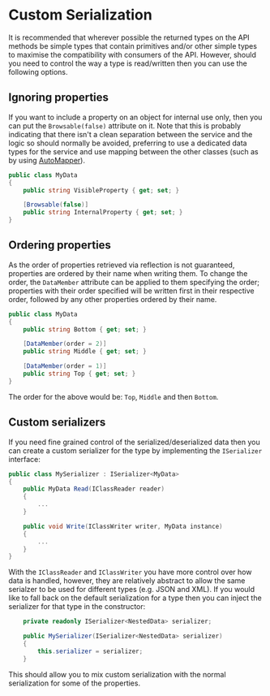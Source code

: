 # Custom Serialization

It is recommended that wherever possible the returned types on the API methods
be simple types that contain primitives and/or other simple types to maximise
the compatibility with consumers of the API. However, should you need to control
the way a type is read/written then you can use the following options.

## Ignoring properties

If you want to include a property on an object for internal use only, then you
can put the `Browsable(false)` attribute on it. Note that this is probably
indicating that there isn't a clean separation between the service and the logic
so should normally be avoided, preferring to use a dedicated data types for the
service and use mapping between the other classes (such as by using
[AutoMapper](http://automapper.org/)).

```C#
public class MyData
{
    public string VisibleProperty { get; set; }

    [Browsable(false)]
    public string InternalProperty { get; set; }
}
```

## Ordering properties

As the order of properties retrieved via reflection is not guaranteed,
properties are ordered by their name when writing them. To change the order, the
`DataMember` attribute can be applied to them specifying the order; properties
with their order specified will be written first in their respective order,
followed by any other properties ordered by their name.

```C#
public class MyData
{
    public string Bottom { get; set; }

    [DataMember(order = 2)]
    public string Middle { get; set; }

    [DataMember(order = 1)]
    public string Top { get; set; }
}
```

The order for the above would be: `Top`, `Middle` and then `Bottom`.

## Custom serializers

If you need fine grained control of the serialized/deserialized data then you
can create a custom serializer for the type by implementing the `ISerializer`
interface:

```C#
public class MySerializer : ISerializer<MyData>
{
    public MyData Read(IClassReader reader)
    {
        ...
    }

    public void Write(IClassWriter writer, MyData instance)
    {
        ...
    }
}
```

With the `IClassReader` and `IClassWriter` you have more control over how data
is handled, however, they are relatively abstract to allow the same serialzer to
be used for different types (e.g. JSON and XML). If you would like to fall back
on the default serialization for a type then you can inject the serializer for
that type in the constructor:

```C#
    private readonly ISerializer<NestedData> serializer;

    public MySerializer(ISerializer<NestedData> serializer)
    {
        this.serializer = serializer;
    }
```

This should allow you to mix custom serialization with the normal serialization
for some of the properties.
